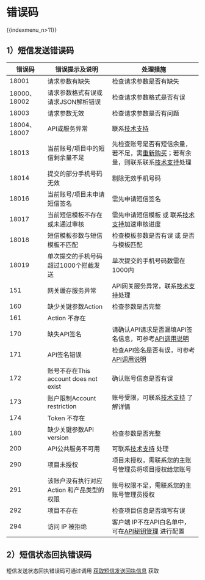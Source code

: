 # 错误码

{{indexmenu_n>11}}

## 1）短信发送错误码

| **错误码**   | **错误提示及说明**                         | **处理措施**                                                 |
| ------------ | ------------------------------------------ | ------------------------------------------------------------ |
| 18001        | 请求参数有缺失                             | 检查请求参数是否有缺失                                       |
| 18000、18002 | 请求参数格式有误或请求JSON解析错误         | 检查请求参数格式是否有误                                     |
| 18003        | 请求参数无效                               | 检查请求参数是否有问题                                       |
| 18004、18007 | API或服务异常                              | 联系[技术支持](https://www.ucloud.cn/site/service.html)      |
| 18013        | 当前账号/项目中的短信剩余量不足            | 先检查账号是否有短信余量，若不足，需[重新购买](https://console.ucloud.cn/usms?package_type=0&purpose=1&buy_amount=10)；若有余量，则联系联系[技术支持](https://www.ucloud.cn/site/service.html)处理 |
| 18014        | 提交的部分手机号码无效                     | 剔除无效手机号码                                             |
| 18016        | 当前账号/项目未申请短信签名                | 需先申请短信签名                                             |
| 18017        | 当前短信模板不存在或未通过审核             | 需先申请短信模板 或 联系[技术支持](https://www.ucloud.cn/site/service.html)加速审核进度 |
| 18018        | 短信模板参数与短信模板不匹配               | 检查模板参数是否有误 或 是否与模板匹配                       |
| 18019        | 单次提交的手机号码超过1000个拦截发送       | 单次提交的手机号码数需在1000内                               |
| 151          | 网关缓存服务异常                           | API网关服务异常，联系[技术支持](https://www.ucloud.cn/site/service.html)处理 |
| 160          | 缺少关键参数Action                         | 检查参数是否完整                                             |
| 161          | Action 不存在                              |                                                              |
| 170          | 缺失API签名                                | 请确认API请求是否漏填API签名信息，可参考[API调用说明](https://docs.ucloud.cn/api/summary/overview) |
| 171          | API签名错误                                | 检查API签名是否有误，可参考[API调用说明](https://docs.ucloud.cn/api/summary/overview) |
| 172          | 账号不存在This account does not exist      | 确认账号信息是否有误                                         |
| 173          | 账户限制Account restriction                | 账号受限，可联系[技术支持](https://www.ucloud.cn/site/service.html) 了解详情 |
| 174          | Token 不存在                               |                                                              |
| 180          | 缺少关键参数API version                    | 检查参数是否完整                                             |
| 200          | API公共服务不可用                          | 可联系[技术支持](https://www.ucloud.cn/site/service.html) 处理 |
| 290          | 项目未授权                                 | 项目未授权，需联系您的主账号管理员将项目授权给您账号         |
| 291          | 该账户没有执行对应 Action 和产品类型的权限 | 账号权限不足，需联系您的主账号管理员授权                     |
| 292          | 项目不存在                                 | 检查项目信息是否填写有误                                     |
| 294          | 访问 IP 被拒绝                             | 客户端 IP不在API白名单中，可在[API秘钥管理](https://console.ucloud.cn/uapi/apikey) 进行配置 |



## 2）短信状态回执错误码

短信发送状态回执错误码可通过调用 [获取短信发送回执信息](https://docs.ucloud.cn/api/usms-api/get_usms_send_receipt) 获取